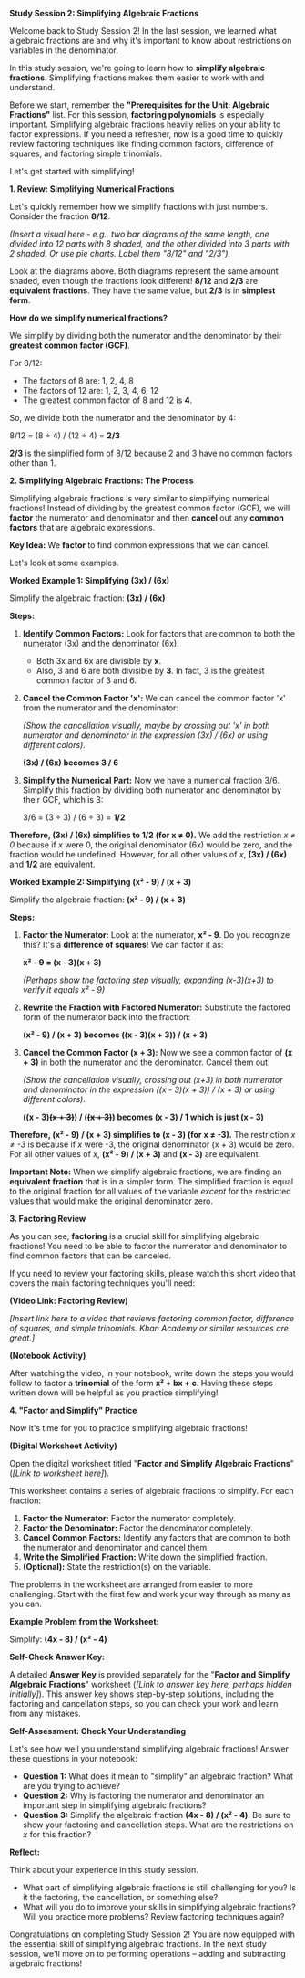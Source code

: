 **Study Session 2: Simplifying Algebraic Fractions**

Welcome back to Study Session 2! In the last session, we learned what algebraic fractions are and why it's important to know about restrictions on variables in the denominator.

In this study session, we're going to learn how to **simplify algebraic fractions**. Simplifying fractions makes them easier to work with and understand.

Before we start, remember the **"Prerequisites for the Unit: Algebraic Fractions"** list.  For this session, **factoring polynomials** is especially important.  Simplifying algebraic fractions heavily relies on your ability to factor expressions. If you need a refresher, now is a good time to quickly review factoring techniques like finding common factors, difference of squares, and factoring simple trinomials.

Let's get started with simplifying!

**1. Review: Simplifying Numerical Fractions**

Let's quickly remember how we simplify fractions with just numbers.  Consider the fraction **8/12**.

*(Insert a visual here - e.g., two bar diagrams of the same length, one divided into 12 parts with 8 shaded, and the other divided into 3 parts with 2 shaded. Or use pie charts. Label them "8/12" and "2/3").*

Look at the diagrams above. Both diagrams represent the same amount shaded, even though the fractions look different!  **8/12** and **2/3** are **equivalent fractions**.  They have the same value, but **2/3** is in **simplest form**.

**How do we simplify numerical fractions?**

We simplify by dividing both the numerator and the denominator by their **greatest common factor (GCF)**.

For 8/12:

*   The factors of 8 are: 1, 2, 4, 8
*   The factors of 12 are: 1, 2, 3, 4, 6, 12
*   The greatest common factor of 8 and 12 is **4**.

So, we divide both the numerator and the denominator by 4:

8/12 = (8 ÷ 4) / (12 ÷ 4) = **2/3**

**2/3** is the simplified form of 8/12 because 2 and 3 have no common factors other than 1.

**2. Simplifying Algebraic Fractions: The Process**

Simplifying algebraic fractions is very similar to simplifying numerical fractions!  Instead of dividing by the greatest common factor (GCF), we will **factor** the numerator and denominator and then **cancel** out any **common factors** that are algebraic expressions.

**Key Idea:** We **factor** to find common expressions that we can cancel.

Let's look at some examples.

**Worked Example 1: Simplifying (3x) / (6x)**

Simplify the algebraic fraction:  **(3x) / (6x)**

**Steps:**

1.  **Identify Common Factors:** Look for factors that are common to both the numerator (3x) and the denominator (6x).
    *   Both 3x and 6x are divisible by **x**.
    *   Also, 3 and 6 are both divisible by **3**.  In fact, 3 is the greatest common factor of 3 and 6.

2.  **Cancel the Common Factor 'x':**
    We can cancel the common factor 'x' from the numerator and the denominator:

    *(Show the cancellation visually, maybe by crossing out 'x' in both numerator and denominator in the expression  (3x) / (6x)  or using different colors).*

    **(3<s>x</s>) / (6<s>x</s>)  becomes  3 / 6**

3.  **Simplify the Numerical Part:** Now we have a numerical fraction 3/6. Simplify this fraction by dividing both numerator and denominator by their GCF, which is 3:

    3/6 = (3 ÷ 3) / (6 ÷ 3) = **1/2**

**Therefore, (3x) / (6x) simplifies to 1/2 (for x ≠ 0).**  We add the restriction *x ≠ 0* because if *x* were 0, the original denominator (6x) would be zero, and the fraction would be undefined.  However, for all other values of *x*,  **(3x) / (6x)** and **1/2** are equivalent.

**Worked Example 2: Simplifying (x² - 9) / (x + 3)**

Simplify the algebraic fraction: **(x² - 9) / (x + 3)**

**Steps:**

1.  **Factor the Numerator:** Look at the numerator, **x² - 9**.  Do you recognize this? It's a **difference of squares**!  We can factor it as:

    **x² - 9 = (x - 3)(x + 3)**

    *(Perhaps show the factoring step visually, expanding (x-3)(x+3) to verify it equals x² - 9)*

2.  **Rewrite the Fraction with Factored Numerator:** Substitute the factored form of the numerator back into the fraction:

    **(x² - 9) / (x + 3)  becomes  ((x - 3)(x + 3)) / (x + 3)**

3.  **Cancel the Common Factor (x + 3):**  Now we see a common factor of **(x + 3)** in both the numerator and the denominator. Cancel them out:

    *(Show the cancellation visually, crossing out (x+3) in both numerator and denominator in the expression  ((x - 3)(x + 3)) / (x + 3)  or using different colors).*

    **((x - 3)<s>(x + 3)</s>) / (<s>(x + 3)</s>)  becomes  (x - 3) / 1  which is just  (x - 3)**

**Therefore, (x² - 9) / (x + 3) simplifies to (x - 3) (for x ≠ -3).**  The restriction *x ≠ -3* is because if *x* were -3, the original denominator (x + 3) would be zero.  For all other values of *x*, **(x² - 9) / (x + 3)** and **(x - 3)** are equivalent.

**Important Note:** When we simplify algebraic fractions, we are finding an **equivalent fraction** that is in a simpler form.  The simplified fraction is equal to the original fraction for all values of the variable *except* for the restricted values that would make the original denominator zero.

**3. Factoring Review**

As you can see, **factoring** is a crucial skill for simplifying algebraic fractions!  You need to be able to factor the numerator and denominator to find common factors that can be canceled.

If you need to review your factoring skills, please watch this short video that covers the main factoring techniques you'll need:

**(Video Link: Factoring Review)**

*[Insert link here to a video that reviews factoring common factor, difference of squares, and simple trinomials.  Khan Academy or similar resources are great.]*

**(Notebook Activity)**

After watching the video, in your notebook, write down the steps you would follow to factor a **trinomial** of the form  **x² + bx + c**.  Having these steps written down will be helpful as you practice simplifying!

**4. "Factor and Simplify" Practice**

Now it's time for you to practice simplifying algebraic fractions!

**(Digital Worksheet Activity)**

Open the digital worksheet titled "**Factor and Simplify Algebraic Fractions**" (*[Link to worksheet here]*).

This worksheet contains a series of algebraic fractions to simplify. For each fraction:

1.  **Factor the Numerator:** Factor the numerator completely.
2.  **Factor the Denominator:** Factor the denominator completely.
3.  **Cancel Common Factors:** Identify any factors that are common to both the numerator and denominator and cancel them.
4.  **Write the Simplified Fraction:** Write down the simplified fraction.
5.  **(Optional):**  State the restriction(s) on the variable.

The problems in the worksheet are arranged from easier to more challenging. Start with the first few and work your way through as many as you can.

**Example Problem from the Worksheet:**

Simplify:  **(4x - 8) / (x² - 4)**

**Self-Check Answer Key:**

A detailed **Answer Key** is provided separately for the "**Factor and Simplify Algebraic Fractions**" worksheet (*[Link to answer key here, perhaps hidden initially]*).  This answer key shows step-by-step solutions, including the factoring and cancellation steps, so you can check your work and learn from any mistakes.

**Self-Assessment: Check Your Understanding**

Let's see how well you understand simplifying algebraic fractions! Answer these questions in your notebook:

*   **Question 1:** What does it mean to "simplify" an algebraic fraction? What are you trying to achieve?
*   **Question 2:** Why is factoring the numerator and denominator an important step in simplifying algebraic fractions?
*   **Question 3:** Simplify the algebraic fraction  **(4x - 8) / (x² - 4)**.  Be sure to show your factoring and cancellation steps. What are the restrictions on *x* for this fraction?

**Reflect:**

Think about your experience in this study session.

*   What part of simplifying algebraic fractions is still challenging for you?  Is it the factoring, the cancellation, or something else?
*   What will you do to improve your skills in simplifying algebraic fractions?  Will you practice more problems? Review factoring techniques again?

Congratulations on completing Study Session 2! You are now equipped with the essential skill of simplifying algebraic fractions.  In the next study session, we'll move on to performing operations – adding and subtracting algebraic fractions!

